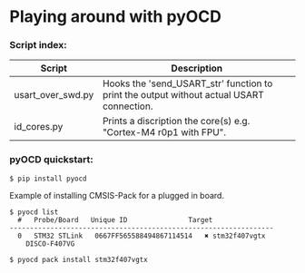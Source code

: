 # Playing around with pyOCD

### Script index:

| Script        	  | Description                                                                          	|
|-------------------|------------------------------------------------------------------------------------------|
| usart_over_swd.py | Hooks the 'send_USART_str' function to print the output without actual USART connection.  |
| id_cores.py       | Prints a discription the core(s) e.g. "Cortex-M4 r0p1 with FPU".|

### pyOCD quickstart:
```
$ pip install pyocd
```
Example of installing CMSIS-Pack for a plugged in board.
```
$ pyocd list
  #   Probe/Board	Unique ID              	Target      	 
-----------------------------------------------------------------
  0   STM32 STLink   0667FF565588494867114514   ✖︎ stm32f407vgtx  
  	DISCO-F407VG
 	 
$ pyocd pack install stm32f407vgtx
```
